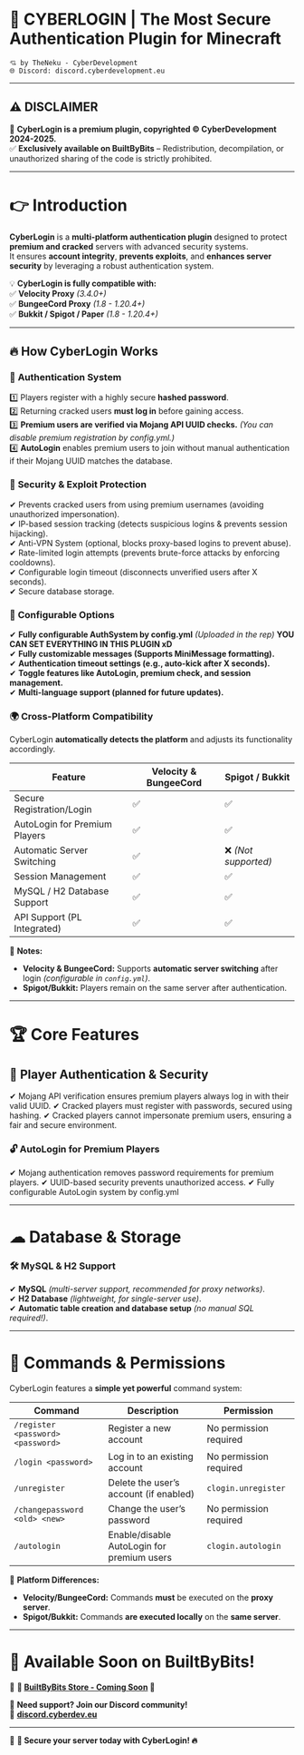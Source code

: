 # 🚀 **CYBERLOGIN** | **The Most Secure Authentication Plugin for Minecraft**  

```
💘 by TheNeku - CyberDevelopment 
🌐 Discord: discord.cyberdevelopment.eu 
```

---

## ⚠ **DISCLAIMER**  
🚨 **CyberLogin is a premium plugin, copyrighted © CyberDevelopment 2024-2025.**  
✅ **Exclusively available on BuiltByBits** – Redistribution, decompilation, or unauthorized sharing of the code is strictly prohibited.  

---

# 👉 **Introduction**  

**CyberLogin** is a **multi-platform authentication plugin** designed to protect **premium and cracked** servers with advanced security systems.  
It ensures **account integrity**, **prevents exploits**, and **enhances server security** by leveraging a robust authentication system.  

💡 **CyberLogin is fully compatible with:**  
✅ **Velocity Proxy** *(3.4.0+)*  
✅ **BungeeCord Proxy** *(1.8 - 1.20.4+)*  
✅ **Bukkit / Spigot / Paper** *(1.8 - 1.20.4+)*  

---

## 🔥 **How CyberLogin Works**  

### 🔐 **Authentication System**

1️⃣ Players register with a highly secure **hashed password**. <br>
2️⃣ Returning cracked users **must log in** before gaining access. <br>
3️⃣ **Premium users are verified via Mojang API UUID checks.** *(You can disable premium registration by config.yml.)* <br>
4️⃣ **AutoLogin** enables premium users to join without manual authentication if their Mojang UUID matches the database.


### 🚨 **Security & Exploit Protection**  

✔ Prevents cracked users from using premium usernames (avoiding unauthorized impersonation).<br>
✔ IP-based session tracking (detects suspicious logins & prevents session hijacking).<br>
✔ Anti-VPN System (optional, blocks proxy-based logins to prevent abuse).<br>
✔ Rate-limited login attempts (prevents brute-force attacks by enforcing cooldowns).<br>
✔ Configurable login timeout (disconnects unverified users after X seconds).<br>
✔ Secure database storage.

### 📂 **Configurable Options**
✔ **Fully configurable AuthSystem by config.yml** *(Uploaded in the rep)* **YOU CAN SET EVERYTHING IN THIS PLUGIN xD**<br>
✔ **Fully customizable messages (Supports MiniMessage formatting).**<br>
✔ **Authentication timeout settings (e.g., auto-kick after X seconds).**<br>
✔ **Toggle features like AutoLogin, premium check, and session management.**<br>
✔ **Multi-language support (planned for future updates).**<br>

### 🌍 **Cross-Platform Compatibility**  
CyberLogin **automatically detects the platform** and adjusts its functionality accordingly.  

| **Feature** | **Velocity & BungeeCord** | **Spigot / Bukkit** |
|------------|--------------------------|----------------------|
| Secure Registration/Login | ✅ | ✅ |
| AutoLogin for Premium Players | ✅ | ✅ |
| Automatic Server Switching | ✅ | ❌ *(Not supported)* |
| Session Management | ✅ | ✅ |
| MySQL / H2 Database Support | ✅ | ✅ |
| API Support (PL Integrated) | ✅ | ✅ |

🚨 **Notes:**  
- **Velocity & BungeeCord:** Supports **automatic server switching** after login *(configurable in `config.yml`)*.  
- **Spigot/Bukkit:** Players remain on the same server after authentication.  

---

# 🏆 **Core Features**  

## 👤 **Player Authentication & Security**  
✔ Mojang API verification ensures premium players always log in with their valid UUID.
✔ Cracked players must register with passwords, secured using hashing.
✔ Cracked players cannot impersonate premium users, ensuring a fair and secure environment.

### 🔓 **AutoLogin for Premium Players**  
✔ Mojang authentication removes password requirements for premium players.
✔ UUID-based security prevents unauthorized access.
✔ Fully configurable AutoLogin system by config.yml

---

# ☁ **Database & Storage**  

### 🛠 **MySQL & H2 Support**  
✔ **MySQL** *(multi-server support, recommended for proxy networks)*.  
✔ **H2 Database** *(lightweight, for single-server use)*.  
✔ **Automatic table creation and database setup** *(no manual SQL required!)*.  

---

# 📢 **Commands & Permissions**  

CyberLogin features a **simple yet powerful** command system:

| **Command**               | **Description**                                  | **Permission**           |
|---------------------------|------------------------------------------------|--------------------------|
| `/register <password> <password>` | Register a new account | No permission required |
| `/login <password>` | Log in to an existing account | No permission required |
| `/unregister` | Delete the user’s account (if enabled) | `clogin.unregister` |
| `/changepassword <old> <new>` | Change the user’s password | No permission required |
| `/autologin` | Enable/disable AutoLogin for premium users | `clogin.autologin` |

🚨 **Platform Differences:**  
- **Velocity/BungeeCord:** Commands **must** be executed on the **proxy server**.  
- **Spigot/Bukkit:** Commands **are executed locally** on the **same server**.  

---

# 🛒 **Available Soon on BuiltByBits!**  
💎 **🔗 [BuiltByBits Store - Coming Soon](#) 🔗**  

📢 **Need support? Join our Discord community!**  
🔗 **[discord.cyberdev.eu](https://discord.cyberdevelopment.eu)**  

---

🚀 **🔐 Secure your server today with CyberLogin! 🔥**
